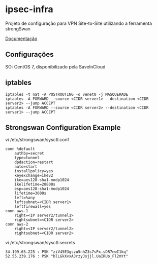 # ipsec-infra
Projeto de configuração para VPN Site-to-Site utilizando a ferramenta strongSwan

[Documentação](https://wiki.strongswan.org/projects/strongswan/wiki/ConnSection)


## Configurações
SO: CentOS 7, disponibilizado pela SaveInCloud

## iptables
```
iptables -t nat -A POSTROUTING -o venet0 -j MASQUERADE
iptables -A FORWARD --source <CIDR server1> --destination <CIDR server2> --jump ACCEPT
iptables -A FORWARD --source <CIDR server2> --destination <CIDR server1> --jump ACCEPT
```

## Strongswan Configuration Example

vi /etc/strongswan/sysctl.conf
```
conn %default
    authby=secret
    type=tunnel
    dpdaction=restart
    auto=start
    installpolicy=yes
    keyexchange=ikev2
    ike=aes128-sha1-modp1024
    ikelifetime=28800s
    esp=aes128-sha1-modp1024
    lifetime=3600s
    left=%any
    leftsubnet=<CIDR server1>
    leftfirewall=yes
conn aws-1
    right=<IP server2/tunnel1>
    rightsubnet=<CIDR server2>
conn aws-2
    right=<IP server2/tunnel2>
    rightsubnet=<CIDR server2>
```
vi /etc/strongswan/sysctl.secrets
```
34.199.65.225 : PSK "ziV45E3gszu5nhZ3s7sPx.sDR7nwI1kq"
52.55.239.176 : PSK "blLGkXvxAJrzyJsjjl.UaIRUo_Fl2mYt"
```
